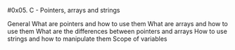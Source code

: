 #0x05. C - Pointers, arrays and strings

General
What are pointers and how to use them
What are arrays and how to use them
What are the differences between pointers and arrays
How to use strings and how to manipulate them
Scope of variables
